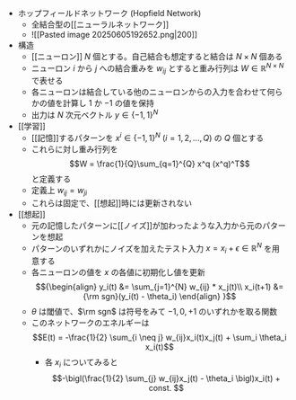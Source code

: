 - ホップフィールドネットワーク (Hopfield Network)
	- 全結合型の[[ニューラルネットワーク]]
	- ![[Pasted image 20250605192652.png|200]]
- 構造
	- [[ニューロン]] $N$ 個とする。自己結合も想定すると結合は $N\times N$ 個ある
	- ニューロン $i$ から $j$ への結合重みを $w_{ij}$ とすると重み行列は $W \in ℝ^{N \times N}$ で表せる
	- 各ニューロンは結合している他のニューロンからの入力を合わせて何らかの値を計算し $1$ か $-1$ の値を保持
	- 出力は $N$ 次元ベクトル $y\in\{-1,1\}^N$ 
- [[学習]]
	- [[記憶]]するパターンを $x^i\in\{-1,1\}^N\ (i=1,2,...,Q)$ の $Q$ 個とする
	- これらに対し重み行列を$$W = \frac{1}{Q}\sum_{q=1}^{Q} x^q (x^q)^T$$ と定義する
	- 定義上 $w_{ij}=w_{ji}$ 
	- これらは固定で、[[想起]]時には更新されない
- [[想起]]
	- 元の記憶したパターンに[[ノイズ]]が加わったような入力から元のパターンを想起
	- パターンのいずれかにノイズを加えたテスト入力 $x=x_i+\epsilon\in ℝ^{N}$ を用意する
	- 各ニューロンの値を $x$ の各値に初期化し値を更新 $${\begin{align}
y_i(t) &= \sum_{j=1}^{N} w_{ij} * x_j(t)\\
x_i(t+1) &= {\rm sgn}(y_i(t) - \theta_i)
\end{align}
}$$
	- $\theta$ は閾値で、$\rm sgn$ は符号をみて $-1,0,+1$ のいずれかを取る関数
	- このネットワークのエネルギーは $$E(t) = -\frac{1}{2} \sum_{i \neq j} w_{ij}x_i(t)x_j(t) + \sum_i \theta_i x_i(t)$$
		- 各 $x_i$ についてみると $$-\bigl(\frac{1}{2} \sum_{j} w_{ij}x_j(t) - \theta_i \bigl)x_i(t) + const. $$